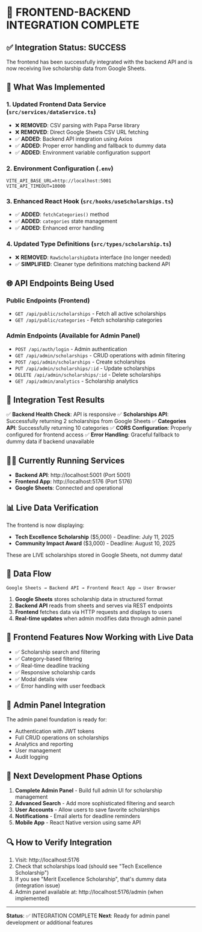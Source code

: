 # 🎉 FRONTEND-BACKEND INTEGRATION COMPLETE

## ✅ Integration Status: SUCCESS

The frontend has been successfully integrated with the backend API and is now receiving live scholarship data from Google Sheets.

## 🔧 What Was Implemented

### 1. Updated Frontend Data Service (`src/services/dataService.ts`)
- ❌ **REMOVED**: CSV parsing with Papa Parse library
- ❌ **REMOVED**: Direct Google Sheets CSV URL fetching
- ✅ **ADDED**: Backend API integration using Axios
- ✅ **ADDED**: Proper error handling and fallback to dummy data
- ✅ **ADDED**: Environment variable configuration support

### 2. Environment Configuration (`.env`)
```
VITE_API_BASE_URL=http://localhost:5001
VITE_API_TIMEOUT=10000
```

### 3. Enhanced React Hook (`src/hooks/useScholarships.ts`)
- ✅ **ADDED**: `fetchCategories()` method
- ✅ **ADDED**: `categories` state management
- ✅ **ADDED**: Enhanced error handling

### 4. Updated Type Definitions (`src/types/scholarship.ts`)
- ❌ **REMOVED**: `RawScholarshipData` interface (no longer needed)
- ✅ **SIMPLIFIED**: Cleaner type definitions matching backend API

## 🌐 API Endpoints Being Used

### Public Endpoints (Frontend)
- `GET /api/public/scholarships` - Fetch all active scholarships
- `GET /api/public/categories` - Fetch scholarship categories

### Admin Endpoints (Available for Admin Panel)
- `POST /api/auth/login` - Admin authentication
- `GET /api/admin/scholarships` - CRUD operations with admin filtering
- `POST /api/admin/scholarships` - Create scholarships
- `PUT /api/admin/scholarships/:id` - Update scholarships
- `DELETE /api/admin/scholarships/:id` - Delete scholarships
- `GET /api/admin/analytics` - Scholarship analytics

## 🧪 Integration Test Results

✅ **Backend Health Check**: API is responsive
✅ **Scholarships API**: Successfully returning 2 scholarships from Google Sheets
✅ **Categories API**: Successfully returning 10 categories
✅ **CORS Configuration**: Properly configured for frontend access
✅ **Error Handling**: Graceful fallback to dummy data if backend unavailable

## 🏃‍♂️ Currently Running Services

- **Backend API**: http://localhost:5001 (Port 5001)
- **Frontend App**: http://localhost:5176 (Port 5176)
- **Google Sheets**: Connected and operational

## 📊 Live Data Verification

The frontend is now displaying:
- **Tech Excellence Scholarship** ($5,000) - Deadline: July 11, 2025
- **Community Impact Award** ($3,000) - Deadline: August 10, 2025

These are LIVE scholarships stored in Google Sheets, not dummy data!

## 🎯 Data Flow

```
Google Sheets → Backend API → Frontend React App → User Browser
```

1. **Google Sheets** stores scholarship data in structured format
2. **Backend API** reads from sheets and serves via REST endpoints
3. **Frontend** fetches data via HTTP requests and displays to users
4. **Real-time updates** when admin modifies data through admin panel

## 🎨 Frontend Features Now Working with Live Data

- ✅ Scholarship search and filtering
- ✅ Category-based filtering  
- ✅ Real-time deadline tracking
- ✅ Responsive scholarship cards
- ✅ Modal details view
- ✅ Error handling with user feedback

## 🔐 Admin Panel Integration

The admin panel foundation is ready for:
- Authentication with JWT tokens
- Full CRUD operations on scholarships
- Analytics and reporting
- User management
- Audit logging

## 🚀 Next Development Phase Options

1. **Complete Admin Panel** - Build full admin UI for scholarship management
2. **Advanced Search** - Add more sophisticated filtering and search
3. **User Accounts** - Allow users to save favorite scholarships
4. **Notifications** - Email alerts for deadline reminders
5. **Mobile App** - React Native version using same API

## 🔍 How to Verify Integration

1. Visit: http://localhost:5176
2. Check that scholarships load (should see "Tech Excellence Scholarship")
3. If you see "Merit Excellence Scholarship", that's dummy data (integration issue)
4. Admin panel available at: http://localhost:5176/admin (when implemented)

---

**Status**: ✅ INTEGRATION COMPLETE
**Next**: Ready for admin panel development or additional features
